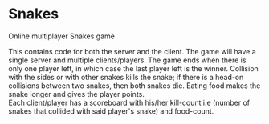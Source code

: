 # Snakes
Online multiplayer Snakes game

This contains code for both the server and the client. The game will have a single server and multiple clients/players. The game ends when there is only one player left, in which case the last player left is the winner. Collision with the sides or with other snakes kills the snake; if there is a head-on collisions between two snakes, then both snakes die. Eating food makes the snake longer and gives the player points. <br/>
Each client/player has a scoreboard with his/her kill-count i.e (number of snakes that collided with said player's snake) and food-count.
